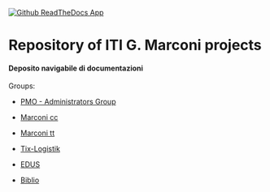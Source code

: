 [![Github ReadTheDocs App](https://img.shields.io/badge/WebApp-on-green.svg)](http://marconivr-docs.readthedocs.io/it/latest/)


# Repository of ITI G. Marconi projects


#### Deposito navigabile di documentazioni

Groups:

+ [PMO - Administrators Group](https://github.com/marconivr/docs/tree/master/docs/PMO)

+ [Marconi cc](https://github.com/marconivr/docs/tree/master/docs/marconi_cc)

+ [Marconi tt](https://github.com/marconivr/docs/tree/master/docs/marconi_tt)

+ [Tix-Logistik](https://github.com/marconivr/docs/tree/master/docs/TXLogistik)

+ [EDUS](https://github.com/marconivr/docs/tree/master/docs/EDUS)

+ [Biblio](https://github.com/marconivr/docs/tree/master/docs/biblio)

